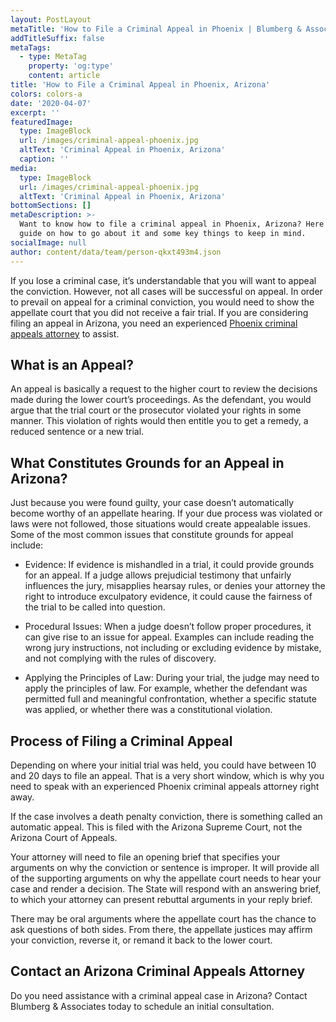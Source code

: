 ```yaml
---
layout: PostLayout
metaTitle: 'How to File a Criminal Appeal in Phoenix | Blumberg & Associates, AZ'
addTitleSuffix: false
metaTags:
  - type: MetaTag
    property: 'og:type'
    content: article
title: 'How to File a Criminal Appeal in Phoenix, Arizona'
colors: colors-a
date: '2020-04-07'
excerpt: ''
featuredImage:
  type: ImageBlock
  url: /images/criminal-appeal-phoenix.jpg
  altText: 'Criminal Appeal in Phoenix, Arizona'
  caption: ''
media:
  type: ImageBlock
  url: /images/criminal-appeal-phoenix.jpg
  altText: 'Criminal Appeal in Phoenix, Arizona'
bottomSections: []
metaDescription: >-
  Want to know how to file a criminal appeal in Phoenix, Arizona? Here is a
  guide on how to go about it and some key things to keep in mind.
socialImage: null
author: content/data/team/person-qkxt493m4.json
---
```


If you lose a criminal case, it’s understandable that you will want to appeal the conviction. However, not all cases will be successful on appeal. In order to prevail on appeal for a criminal conviction, you would need to show the appellate court that you did not receive a fair trial. If you are considering filing an appeal in Arizona, you need an experienced [Phoenix criminal appeals attorney](https://azblumberglaw.com/phoenix-criminal-attorney/criminal-appeals/) to assist.

## **What is an Appeal?**

An appeal is basically a request to the higher court to review the decisions made during the lower court’s proceedings. As the defendant, you would argue that the trial court or the prosecutor violated your rights in some manner. This violation of rights would then entitle you to get a remedy, a reduced sentence or a new trial.

## **What Constitutes Grounds for an Appeal in Arizona?**

Just because you were found guilty, your case doesn’t automatically become worthy of an appellate hearing. If your due process was violated or laws were not followed, those situations would create appealable issues. Some of the most common issues that constitute grounds for appeal include:

- Evidence: If evidence is mishandled in a trial, it could provide grounds for an appeal. If a judge allows prejudicial testimony that unfairly influences the jury, misapplies hearsay rules, or denies your attorney the right to introduce exculpatory evidence, it could cause the fairness of the trial to be called into question.

- Procedural Issues: When a judge doesn’t follow proper procedures, it can give rise to an issue for appeal. Examples can include reading the wrong jury instructions, not including or excluding evidence by mistake, and not complying with the rules of discovery.

- Applying the Principles of Law: During your trial, the judge may need to apply the principles of law. For example, whether the defendant was permitted full and meaningful confrontation, whether a specific statute was applied, or whether there was a constitutional violation.

## **Process of Filing a Criminal Appeal**

Depending on where your initial trial was held, you could have between 10 and 20 days to file an appeal. That is a very short window, which is why you need to speak with an experienced Phoenix criminal appeals attorney right away.

If the case involves a death penalty conviction, there is something called an automatic appeal. This is filed with the Arizona Supreme Court, not the Arizona Court of Appeals.

Your attorney will need to file an opening brief that specifies your arguments on why the conviction or sentence is improper. It will provide all of the supporting arguments on why the appellate court needs to hear your case and render a decision. The State will respond with an answering brief, to which your attorney can present rebuttal arguments in your reply brief.

There may be oral arguments where the appellate court has the chance to ask questions of both sides. From there, the appellate justices may affirm your conviction, reverse it, or remand it back to the lower court.

## **Contact an Arizona Criminal Appeals Attorney**

Do you need assistance with a criminal appeal case in Arizona? Contact Blumberg & Associates today to schedule an initial consultation.
